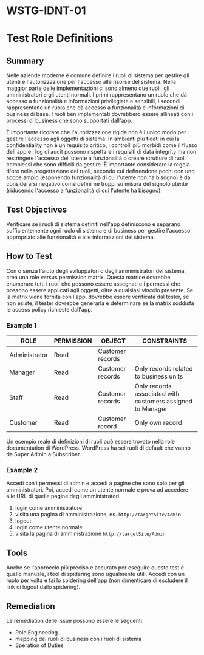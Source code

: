 # WSTG-IDNT-01

# Test Role Definitions

## Summary

Nelle aziende moderne è comune definire i ruoli di sistema per gestire gli utenti e l'autorizzazione per l'accesso alle risorse del sistema.
Nella maggior parte delle implementazioni ci sono almeno due ruoli, gli amministratori e gli utenti normali.
I primi rappresentano un ruolo che dà accesso a funzionalità e informazioni privilegiate e sensibili,
i secondi rappresentano un ruolo che dà accesso a funzionalità e informazioni di business di base.
I ruoli ben implementati dovrebbero essere allineati con i processi di business che sono supportati dall'app.

È importante ricorare che l'autorizzazione rigida non è l'unico modo per gestire l'accesso agli oggetti di sistema.
In ambienti più fidati in cui la confidentiality non è un requisito critico,
i controlli più morbidi 
come il flusso dell'app e i log di audit 
possono rispettare i requisiti di data integrity ma non restringere l'accesso dell'utente a funzionalità
o creare strutture di ruoli complessi che sono difficili da gestire.
È importante considerare la regola d'oro nella progettazione dei ruoli, secondo cui
definendone pochi con uno scope ampio (esponendo funzionalità di cui l'utente non ha bisogno)
è da considerarsi negativo come definirne troppi su misura del signolo utente (riducendo l'accesso a funzionalità di cui l'utente ha bisogno).

## Test Objectives

Verificare se i ruoli di sistema definiti nell'app definiscono e separano sufficientemente ogni ruolo di sistema e di business 
per gestire l'accesso appropriato alle funzionalità e alle informazioni del sistema.

## How to Test

Con o senza l'aiuto degli sviluppatori o degli amministratori del sistema, crea una role versus permission matrix.
Questa matrice dovrebbe enumerare tutti i ruoli che possono essere assegnati e i permessi che possono essere applicati agli oggetti, oltre a qualsiasi vincolo presente.
Se la matrix viene fornita con l'app, dovrebbe essere verificata dal tester, 
se non esiste, il tester dovrebbe generarla e determinare se la matrix soddisfa le access policy richieste dall'app.

### Example 1

|ROLE|PERMISSION|OBJECT|CONSTRAINTS|
|-|-|-|-|
|Administrator|Read|Customer records||
|Manager|Read|Customer records|Only records related to business units|
|Staff|Read|Customer records|Only records associated with customers assigned to Manager|
|Customer|Read|Customer record|Only own record|

Un esempio reale di definizioni di ruoli può essere trovato nella role documentation di WordPress.
WordPress ha sei ruoli di default che vanno da Super Admin a Subscriber.

### Example 2

Accedi con i permessi di admin e accedi a pagine che sono solo per gli amministratori.
Poi, accedi come un utente normale e prova ad accedere alle URL di quelle pagine degli amministratori.

1. login come amministratore
2. visita una pagina di amministrazione, es. `http://targetSite/Admin`
3. logout
4. login come utente normale
5. visita la pagina di amministrazione `http://targetSite/Admin`

## Tools

Anche se l'approccio più preciso e accurato per eseguire questo test è quello manuale, 
i tool di spidering sono ugualmente utili.
Accedi con un ruolo per volta e fai lo spidering dell'app (non dimenticare di escludere il link di logout dallo spidering).

## Remediation

Le remediation delle issue possono essere le seguenti:

- Role Engineering
- mapping dei ruoli di business con i ruoli di sistema
- Speration of Duties
